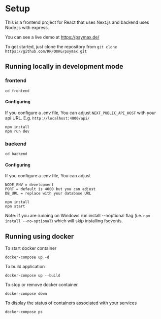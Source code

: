 # Setup

This is a frontend project for React that uses Next.js and backend uses Node.js with express.

You can see a live demo at https://psymax.de/

To get started, just clone the repository from `git clone https://github.com/RRFOORG/psymax.git`

## Running locally in development mode

### frontend

    cd frontend

#### Configuring

If you configure a .env file, You can adjust `NEXT_PUBLIC_API_HOST` with your api URL. E.g. `http://localhost:4000/api/`

    npm install
    npm run dev

### backend

    cd backend

#### Configuring

If you configure a .env file, You can adjust

    NODE_ENV = development
    PORT = default is 4000 but you can adjust
    DB_URL = replace with your database URL

    npm install
    npm start

Note: If you are running on Windows run install --noptional flag (i.e. `npm install --no-optional`) which will skip installing fsevents.

## Running using docker

To start docker container

    docker-compose up -d

To build application

    docker-compose up --build

To stop or remove docker container

    docker-compose down

To display the status of containers associated with your services

    docker-compose ps
